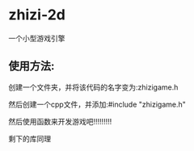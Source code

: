 # zhizi-2d

一个小型游戏引擎

## 使用方法:
创建一个文件夹，并将该代码的名字变为:zhizigame.h

然后创建一个cpp文件，并添加:#include "zhizigame.h"

然后使用函数来开发游戏吧!!!!!!!!!

剩下的库同理
